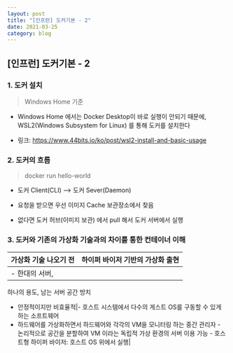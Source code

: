 ```yaml
---
layout: post
title: "[인프런] 도커기본 - 2"
date: 2021-03-25
category: blog
---
```


## [인프런] 도커기본 - 2


### 1. 도커 설치

> Windows Home 기준

- Windows Home 에서는 Docker Desktop이 바로 실행이 안되기 때문에, WSL2(Windows Subsystem for Linux) 를 통해 도커를 설치한다

- 링크: https://www.44bits.io/ko/post/wsl2-install-and-basic-usage

### 2. 도커의 흐름

> docker run hello-world

- 도커 Client(CLI) --> 도커 Sever(Daemon)

- 요청을 받으면 우선 이미지 Cache 보관장소에서 찾음

- 없다면 도커 허브(이미지 보관) 에서 pull 해서 도커 서버에서 실행


### 3. 도커와 기존의 가상화 기술과의 차이를 통한 컨테이너 이해

|가상화 기술 나오기 전|하이퍼 바이저 기반의 가상화 출현|
| ------------------ | ------------------- |
| - 한대의 서버, 
하나의 용도, 
남는 서버 공간 방치 
- 안정적이지만 비효율적|- 호스트 시스템에서 다수의 게스트 OS를 구동할 수 있게 하는 소프트웨어 
- 하드웨어를 가상화하면서 하드웨어와 각각의 VM을 모니터링 하는 중간 관리자 - 논리적으로 공간을 분할하여 VM 이라는 독립적 가상 환경의 서버 이용 가능 - 호스트형 하이퍼 바이저: 호스트 OS 위에서 실행|
 















